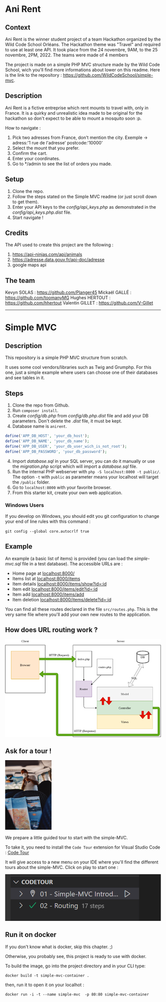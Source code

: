 # Ani Rent

## Context

Ani Rent is the winner student project of a team Hackathon organized by the Wild Code School Orléans. The Hackathon theme was "Travel" and required to use at least one API. It took place from the 24 novembre, 9AM, to the 25 novembre, 2PM, 2022. The teams were made of 4 members

The project is made on a simple PHP MVC structure made by the Wild Code School, wich you'll find more informations about lower on this readme. Here is the link to the repository : https://github.com/WildCodeSchool/simple-mvc.

## Description

Ani Rent is a fictive entreprise which rent mounts to travel with, only in France. It is a quirky and unrealistic idea made to be original for the hackathon so don't expect to be able to mount a mosquito soon :p.

How to navigate :

1. Pick two adresses from France, don't mention the city. Exemple -> adress:'1 rue de l'adresse' postcode:'10000'
2. Select the mount that you prefer.
3. Confirm the cart.
4. Enter your coordinates.
5. Go to \*/admin to see the list of orders you made.

## Setup

1. Clone the repo.
2. Follow the steps stated on the Simple MVC readme (or just scroll down to get them).
3. Enter your API keys to the _config/api_keys.php_ as demonstrated in the _config/api_keys.php.dist_ file.
4. Start navigate !

## Credits

The API used to create this project are the following :

1. https://api-ninjas.com/api/animals
2. https://adresse.data.gouv.fr/api-doc/adresse
3. google maps api

## The team

Kevyn SOLAS : https://github.com/Planger45
Mickaël GALLÉ : https://github.com/toomanyMG
Hughes HERTOUT : https://github.com/hhertout
Valentin GILLET : https://github.com/V-Gillet

---

# Simple MVC

## Description

This repository is a simple PHP MVC structure from scratch.

It uses some cool vendors/libraries such as Twig and Grumphp.
For this one, just a simple example where users can choose one of their databases and see tables in it.

## Steps

1. Clone the repo from Github.
2. Run `composer install`.
3. Create _config/db.php_ from _config/db.php.dist_ file and add your DB parameters. Don't delete the _.dist_ file, it must be kept.
4. Database name is `anirent`.

```php
define('APP_DB_HOST', 'your_db_host');
define('APP_DB_NAME', 'your_db_name');
define('APP_DB_USER', 'your_db_user_wich_is_not_root');
define('APP_DB_PASSWORD', 'your_db_password');
```

4. Import _database.sql_ in your SQL server, you can do it manually or use the _migration.php_ script which will import a _database.sql_ file.
5. Run the internal PHP webserver with `php -S localhost:8000 -t public/`. The option `-t` with `public` as parameter means your localhost will target the `/public` folder.
6. Go to `localhost:8000` with your favorite browser.
7. From this starter kit, create your own web application.

### Windows Users

If you develop on Windows, you should edit you git configuration to change your end of line rules with this command :

`git config --global core.autocrlf true`

## Example

An example (a basic list of items) is provided (you can load the _simple-mvc.sql_ file in a test database). The accessible URLs are :

-   Home page at [localhost:8000/](localhost:8000/)
-   Items list at [localhost:8000/items](localhost:8000/items)
-   Item details [localhost:8000/items/show?id=:id](localhost:8000/item/show?id=2)
-   Item edit [localhost:8000/items/edit?id=:id](localhost:8000/items/edit?id=2)
-   Item add [localhost:8000/items/add](localhost:8000/items/add)
-   Item deletion [localhost:8000/items/delete?id=:id](localhost:8000/items/delete?id=2)

You can find all these routes declared in the file `src/routes.php`. This is the very same file where you'll add your own new routes to the application.

## How does URL routing work ?

![simple_MVC.png](.tours/simple_MVC.png)

## Ask for a tour !

<img src="./.tours/photo-1632178151697-fd971baa906f.jpg" alt="Guided tour" width="150"/>

We prepare a little guided tour to start with the simple-MVC.

To take it, you need to install the `Code Tour` extension for Visual Studio Code : [Code Tour](https://marketplace.visualstudio.com/items?itemName=vsls-contrib.codetour)

It will give access to a new menu on your IDE where you'll find the different tours about the simple-MVC. Click on play to start one :

![menu](.tours/code_tour_menu.png)

## Run it on docker

If you don't know what is docker, skip this chapter. ;)

Otherwise, you probably see, this project is ready to use with docker.

To build the image, go into the project directory and in your CLI type:

```
docker build -t simple-mvc-container .
```

then, run it to open it on your localhot :

```
docker run -i -t --name simple-mvc  -p 80:80 simple-mvc-container

```
